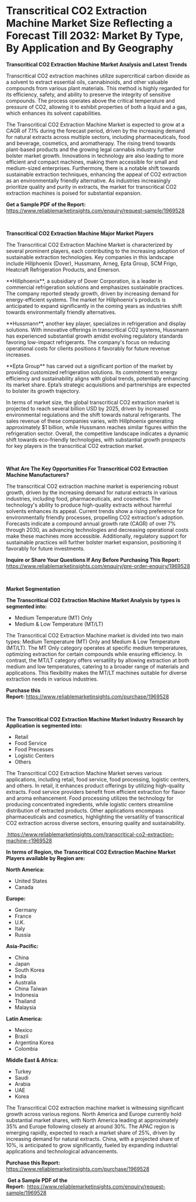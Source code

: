 <p><h1>Transcritical CO2 Extraction Machine Market Size Reflecting a Forecast Till 2032: Market By Type, By Application and By Geography</h1></p><p><strong>Transcritical CO2 Extraction Machine Market Analysis and Latest Trends</strong></p>
<p><p>Transcritical CO2 extraction machines utilize supercritical carbon dioxide as a solvent to extract essential oils, cannabinoids, and other valuable compounds from various plant materials. This method is highly regarded for its efficiency, safety, and ability to preserve the integrity of sensitive compounds. The process operates above the critical temperature and pressure of CO2, allowing it to exhibit properties of both a liquid and a gas, which enhances its solvent capabilities.</p><p>The Transcritical CO2 Extraction Machine Market is expected to grow at a CAGR of 7.1% during the forecast period, driven by the increasing demand for natural extracts across multiple sectors, including pharmaceuticals, food and beverage, cosmetics, and aromatherapy. The rising trend towards plant-based products and the growing legal cannabis industry further bolster market growth. Innovations in technology are also leading to more efficient and compact machines, making them accessible for small and medium-sized enterprises. Furthermore, there is a notable shift towards sustainable extraction techniques, enhancing the appeal of CO2 extraction as an environmentally friendly alternative. As industries increasingly prioritize quality and purity in extracts, the market for transcritical CO2 extraction machines is poised for substantial expansion.</p></p>
<p><strong>Get a Sample PDF of the Report:&nbsp;</strong> <a href="https://www.reliablemarketinsights.com/enquiry/request-sample/1969528?utm_campaign=2891&utm_medium=2&utm_source=Github&utm_content=ia&utm_term=12042025&utm_id=transcritical-co2-extraction-machine">https://www.reliablemarketinsights.com/enquiry/request-sample/1969528</a></p>
<p>&nbsp;</p>
<p><strong>Transcritical CO2 Extraction Machine Major Market Players</strong></p>
<p><p>The Transcritical CO2 Extraction Machine Market is characterized by several prominent players, each contributing to the increasing adoption of sustainable extraction technologies. Key companies in this landscape include Hillphoenix (Dover), Hussmann, Arneg, Epta Group, SCM Frigo, Heatcraft Refrigeration Products, and Emerson.</p><p>**Hillphoenix**, a subsidiary of Dover Corporation, is a leader in commercial refrigeration solutions and emphasizes sustainable practices. The company reported steady growth, driven by increasing demand for energy-efficient systems. The market for Hillphoenix's products is anticipated to expand significantly in the coming years as industries shift towards environmentally friendly alternatives.</p><p>**Hussmann**, another key player, specializes in refrigeration and display solutions. With innovative offerings in transcritical CO2 systems, Hussmann has experienced substantial growth amidst evolving regulatory standards favoring low-impact refrigerants. The company's focus on reducing operational costs for clients positions it favorably for future revenue increases.</p><p>**Epta Group** has carved out a significant portion of the market by providing customized refrigeration solutions. Its commitment to energy efficiency and sustainability aligns with global trends, potentially enhancing its market share. Epta’s strategic acquisitions and partnerships are expected to bolster its growth trajectory.</p><p>In terms of market size, the global transcritical CO2 extraction market is projected to reach several billion USD by 2025, driven by increased environmental regulations and the shift towards natural refrigerants. The sales revenue of these companies varies, with Hillphoenix generating approximately $1 billion, while Hussmann reaches similar figures within the refrigeration sector. Overall, the competitive landscape indicates a dynamic shift towards eco-friendly technologies, with substantial growth prospects for key players in the transcritical CO2 extraction market.</p></p>
<p>&nbsp;</p>
<p><strong>What Are The Key Opportunities For Transcritical CO2 Extraction Machine Manufacturers?</strong></p>
<p><p>The transcritical CO2 extraction machine market is experiencing robust growth, driven by the increasing demand for natural extracts in various industries, including food, pharmaceuticals, and cosmetics. The technology's ability to produce high-quality extracts without harmful solvents enhances its appeal. Current trends show a rising preference for environmentally friendly processes, propelling CO2 extraction's adoption. Forecasts indicate a compound annual growth rate (CAGR) of over 7% through 2030, as advancing technologies and decreasing operational costs make these machines more accessible. Additionally, regulatory support for sustainable practices will further bolster market expansion, positioning it favorably for future investments.</p></p>
<p><strong>Inquire or Share Your Questions If Any Before Purchasing This Report:</strong> <a href="https://www.reliablemarketinsights.com/enquiry/pre-order-enquiry/1969528?utm_campaign=2891&utm_medium=2&utm_source=Github&utm_content=ia&utm_term=12042025&utm_id=transcritical-co2-extraction-machine">https://www.reliablemarketinsights.com/enquiry/pre-order-enquiry/1969528</a></p>
<p>&nbsp;</p>
<p><strong>Market Segmentation</strong></p>
<p><strong>The Transcritical CO2 Extraction Machine Market Analysis by types is segmented into:</strong></p>
<p><ul><li>Medium Temperature (MT) Only</li><li>Medium & Low Temperature (MT/LT)</li></ul></p>
<p><p>The Transcritical CO2 Extraction Machine market is divided into two main types: Medium Temperature (MT) Only and Medium & Low Temperature (MT/LT). The MT Only category operates at specific medium temperatures, optimizing extraction for certain compounds while ensuring efficiency. In contrast, the MT/LT category offers versatility by allowing extraction at both medium and low temperatures, catering to a broader range of materials and applications. This flexibility makes the MT/LT machines suitable for diverse extraction needs in various industries.</p></p>
<p><strong>Purchase this Report:&nbsp;</strong><a href="https://www.reliablemarketinsights.com/purchase/1969528?utm_campaign=2891&utm_medium=2&utm_source=Github&utm_content=ia&utm_term=12042025&utm_id=transcritical-co2-extraction-machine">https://www.reliablemarketinsights.com/purchase/1969528</a></p>
<p>&nbsp;</p>
<p><strong>The Transcritical CO2 Extraction Machine Market Industry Research by Application is segmented into:</strong></p>
<p><ul><li>Retail</li><li>Food Service</li><li>Food Precesses</li><li>Logistic Centers</li><li>Others</li></ul></p>
<p><p>The Transcritical CO2 Extraction Machine Market serves various applications, including retail, food service, food processing, logistic centers, and others. In retail, it enhances product offerings by utilizing high-quality extracts. Food service providers benefit from efficient extraction for flavor and aroma enhancement. Food processing utilizes the technology for producing concentrated ingredients, while logistic centers streamline distribution of extracted products. Other applications encompass pharmaceuticals and cosmetics, highlighting the versatility of transcritical CO2 extraction across diverse sectors, ensuring quality and sustainability.</p></p>
<p><a href="https://www.reliablemarketinsights.com/transcritical-co2-extraction-machine-r1969528?utm_campaign=2891&utm_medium=2&utm_source=Github&utm_content=ia&utm_term=12042025&utm_id=transcritical-co2-extraction-machine">&nbsp;https://www.reliablemarketinsights.com/transcritical-co2-extraction-machine-r1969528</a></p>
<p><strong>In terms of Region, the Transcritical CO2 Extraction Machine Market Players available by Region are:</strong></p>
<p>
    <p> <strong> North America: </strong>
        <ul>
            <li>United States</li>
            <li>Canada</li>
        </ul>
        </p> 
    <p> <strong> Europe: </strong>
        <ul>
            <li>Germany</li>
            <li>France</li>
            <li>U.K.</li>
            <li>Italy</li>
            <li>Russia</li>
        </ul>
        </p> 
    <p> <strong> Asia-Pacific: </strong>
        <ul>
            <li>China</li>
            <li>Japan</li>
            <li>South Korea</li>
            <li>India</li>
            <li>Australia</li>
            <li>China Taiwan</li>
            <li>Indonesia</li>
            <li>Thailand</li>
            <li>Malaysia</li>
        </ul>
        </p> 
    <p> <strong> Latin America: </strong>
        <ul>
            <li>Mexico</li>
            <li>Brazil</li>
            <li>Argentina Korea</li>
            <li>Colombia</li>
        </ul>
        </p> 
    <p> <strong> Middle East & Africa: </strong>
        <ul>
            <li>Turkey</li>
            <li>Saudi</li>
            <li>Arabia</li>
            <li>UAE</li>
            <li>Korea</li>
        </ul>
    </p>
    </p>
<p><p>The Transcritical CO2 extraction machine market is witnessing significant growth across various regions. North America and Europe currently hold substantial market shares, with North America leading at approximately 35% and Europe following closely at around 30%. The APAC region is emerging rapidly, expected to reach a market share of 25%, driven by increasing demand for natural extracts. China, with a projected share of 10%, is anticipated to grow significantly, fueled by expanding industrial applications and technological advancements.</p></p>
<p><strong>Purchase this Report: </strong><a href="https://www.reliablemarketinsights.com/purchase/1969528?utm_campaign=2891&utm_medium=2&utm_source=Github&utm_content=ia&utm_term=12042025&utm_id=transcritical-co2-extraction-machine">https://www.reliablemarketinsights.com/purchase/1969528</a></p>
<p>&nbsp;<strong>Get a Sample PDF of the Report:&nbsp;&nbsp;</strong><a href="https://www.reliablemarketinsights.com/enquiry/request-sample/1969528?utm_campaign=2891&utm_medium=2&utm_source=Github&utm_content=ia&utm_term=12042025&utm_id=transcritical-co2-extraction-machine">https://www.reliablemarketinsights.com/enquiry/request-sample/1969528</a></p>
<p><strong></strong></p>
<p><p></p><p></p><p></p></p>